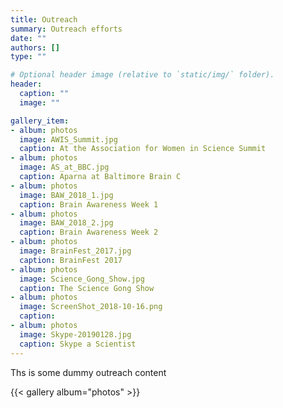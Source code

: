 ```yaml
---
title: Outreach
summary: Outreach efforts
date: ""
authors: []
type: ""

# Optional header image (relative to `static/img/` folder).
header:
  caption: ""
  image: ""

gallery_item:
- album: photos
  image: AWIS_Summit.jpg
  caption: At the Association for Women in Science Summit
- album: photos
  image: AS_at_BBC.jpg
  caption: Aparna at Baltimore Brain C
- album: photos
  image: BAW_2018_1.jpg
  caption: Brain Awareness Week 1
- album: photos
  image: BAW_2018_2.jpg
  caption: Brain Awareness Week 2
- album: photos
  image: BrainFest_2017.jpg
  caption: BrainFest 2017
- album: photos
  image: Science_Gong_Show.jpg
  caption: The Science Gong Show
- album: photos
  image: ScreenShot_2018-10-16.png
  caption:
- album: photos
  image: Skype-20190128.jpg
  caption: Skype a Scientist
---
```


Ths is some dummy outreach content

{{< gallery album="photos" >}}
